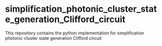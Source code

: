 # simplification_photonic_cluster_state_generation_Clifford_circuit
This repository contains the python implementation for simplification photonic cluster state generation Clifford circuit
